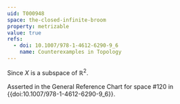 ```yaml
---
uid: T000948
space: the-closed-infinite-broom
property: metrizable
value: true
refs:
  - doi: 10.1007/978-1-4612-6290-9_6
    name: Counterexamples in Topology
---
```

Since $X$ is a subspace of $\mathbb{R}^2$.

Asserted in the General Reference Chart for space #120 in
{{doi:10.1007/978-1-4612-6290-9_6}}.
